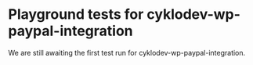# Playground tests for cyklodev-wp-paypal-integration
We are still awaiting the first test run for cyklodev-wp-paypal-integration.
